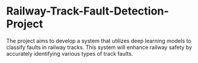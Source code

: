 # Railway-Track-Fault-Detection-Project

The project aims to develop a system that utilizes deep learning models to classify faults in railway tracks. This system will enhance railway safety by accurately identifying various types of track faults.
